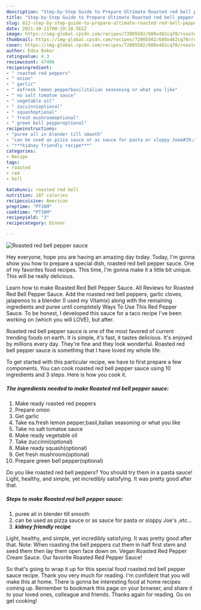 ```yaml
---
description: "Step-by-Step Guide to Prepare Ultimate Roasted red bell pepper sauce"
title: "Step-by-Step Guide to Prepare Ultimate Roasted red bell pepper sauce"
slug: 812-step-by-step-guide-to-prepare-ultimate-roasted-red-bell-pepper-sauce
date: 2021-10-21T00:19:28.561Z
image: https://img-global.cpcdn.com/recipes/72005502/680x482cq70/roasted-red-bell-pepper-sauce-recipe-main-photo.jpg
thumbnail: https://img-global.cpcdn.com/recipes/72005502/680x482cq70/roasted-red-bell-pepper-sauce-recipe-main-photo.jpg
cover: https://img-global.cpcdn.com/recipes/72005502/680x482cq70/roasted-red-bell-pepper-sauce-recipe-main-photo.jpg
author: Edna Baker
ratingvalue: 4.3
reviewcount: 47496
recipeingredient:
- " roasted red peppers"
- " onion"
- " garlic"
- " eafresh lemon pepperbasilitalian seasoning or what you like"
- " no salt tomatoe sauce"
- " vegetable oil"
- " zuccinnioptional"
- " squashoptional"
- " fresh mushroomoptional"
- " green bell pepperoptional"
recipeinstructions:
- "puree all in blender till smooth"
- "can be used as pizza sauce or as sauce for pasta or sloppy Joe&#39;s ,etc..."
- "***kidney friendly recipe***"
categories:
- Recipe
tags:
- roasted
- red
- bell

katakunci: roasted red bell 
nutrition: 187 calories
recipecuisine: American
preptime: "PT16M"
cooktime: "PT38M"
recipeyield: "3"
recipecategory: Dinner

---
```



![Roasted red bell pepper sauce](https://img-global.cpcdn.com/recipes/72005502/680x482cq70/roasted-red-bell-pepper-sauce-recipe-main-photo.jpg)

Hey everyone, hope you are having an amazing day today. Today, I'm gonna show you how to prepare a special dish, roasted red bell pepper sauce. One of my favorites food recipes. This time, I'm gonna make it a little bit unique. This will be really delicious.

Learn how to make Roasted Red Bell Pepper Sauce. All Reviews for Roasted Red Bell Pepper Sauce. Add the roasted red bell peppers, garlic cloves, jalapenos to a blender (I used my Vitamix) along with the remaining ingredients and puree until completely Ways To Use This Red Pepper Sauce. To be honest, I developed this sauce for a taco recipe I&#39;ve been working on (which you will LOVE), but after.

Roasted red bell pepper sauce is one of the most favored of current trending foods on earth. It is simple, it's fast, it tastes delicious. It's enjoyed by millions every day. They're fine and they look wonderful. Roasted red bell pepper sauce is something that I have loved my whole life.


To get started with this particular recipe, we have to first prepare a few components. You can cook roasted red bell pepper sauce using 10 ingredients and 3 steps. Here is how you cook it.

<!--inarticleads1-->

##### The ingredients needed to make Roasted red bell pepper sauce:

1. Make ready  roasted red peppers
1. Prepare  onion
1. Get  garlic
1. Take  ea.fresh lemon pepper,basil,italian seasoning or what you like
1. Take  no salt tomatoe sauce
1. Make ready  vegetable oil
1. Take  zuccinni(optional)
1. Make ready  squash(optional)
1. Get  fresh mushroom(optional)
1. Prepare  green bell pepper(optional)


Do you like roasted red bell peppers? You should try them in a pasta sauce! Light, healthy, and simple, yet incredibly satisfying. It was pretty good after that. 

<!--inarticleads2-->

##### Steps to make Roasted red bell pepper sauce:

1. puree all in blender till smooth
1. can be used as pizza sauce or as sauce for pasta or sloppy Joe&#39;s ,etc...
1. ***kidney friendly recipe***


Light, healthy, and simple, yet incredibly satisfying. It was pretty good after that. Note: When roasting the bell peppers cut them in half first stem and seed them then lay them open face down on. Vegan Roasted Red Pepper Cream Sauce. Our favorite Roasted Red Pepper Sauce! 

So that's going to wrap it up for this special food roasted red bell pepper sauce recipe. Thank you very much for reading. I'm confident that you will make this at home. There is gonna be interesting food at home recipes coming up. Remember to bookmark this page on your browser, and share it to your loved ones, colleague and friends. Thanks again for reading. Go on get cooking!
